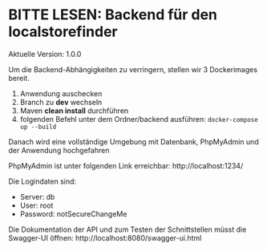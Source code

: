 # BITTE LESEN: Backend für den localstorefinder

Aktuelle Version: 1.0.0

Um die Backend-Abhängigkeiten zu verringern, stellen wir 3 Dockerimages bereit.

1. Anwendung auschecken
2. Branch zu **dev** wechseln
3. Maven **clean install** durchführen
4. folgenden Befehl unter dem Ordner/backend ausführen:
   ``docker-compose up --build``

Danach wird eine vollständige Umgebung mit Datenbank, PhpMyAdmin und der Anwendung hochgefahren

PhpMyAdmin ist unter folgenden Link erreichbar:
http://localhost:1234/

Die Logindaten sind:

* Server: db
* User: root
* Password: notSecureChangeMe

Die Dokumentation der API und zum Testen der Schnittstellen müsst die Swagger-UI öffnen:
http://localhost:8080/swagger-ui.html